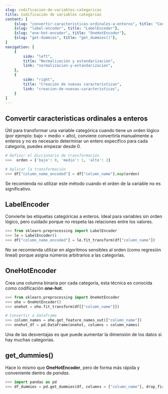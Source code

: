 ```yaml
---
slug: codificacion-de-variables-categoricas
title: Codificación de variables categorías
content: [
	{slug: "convertir-caracteristicas-ordinales-a-enteros", title: "Convertir características ordinales a enteros"},
	{slug: "label-encoder", title: "LabelEncoder"},
	{slug: "one-hot-encoder", title: "OneHotEncoder"},
	{slug: "get-dummies", title: "get_dummies()"},
]
navigation: [
	{
		side: "left",
		title: "Normalización y estandarización",
		link: "normalizacion-y-estandarizacion",
	},
	{
		side: "right",
		title: "Creación de nuevas características",
		link: "creacion-de-nuevas-caracteristicas",
	}
]
---
```


## Convertir caracteristicas ordinales a enteros

Útil para transformar una variable categórica cuando tiene un orden lógico (por ejemplo: bajo < medio < alto), conviene convertirla manualmente a enteros y no es necesario determinar un entero específico para cada categoría, puedes empezar desde 0.

```python
# Definir el diccionario de transformación
>>>  orden = {'bajo': 0, 'medio': 1, 'alto': 2}

# Aplicar la transformación
>>> df["column_name_encoded"] = df["column_name"].map(orden) 
```

Se recomienda no utilizar este método cuando el orden de la variable no es significativo.

## LabelEncoder

Convierte las etiquetas categóricas a enteros. Ideal para variables sin orden lógico, pero cuidado porque no respeta las relaciones entre los valores.

```python
>>> from sklearn.preprocessing import LabelEncoder
>>> le = LabelEncoder()
>>> df["column_name_encoded"] = le.fit_transform(df["column_name"])
```

No se recomienda utilizar en algoritmos sensibles al orden (como regresión lineal) porque asigna números arbitrarios a las categorías.

## OneHotEncoder

Crea una columna binaria por cada categoría, esta técnica es conocida como codificación **one-hot**.

```python
>>> from sklearn.preprocessing import OneHotEncoder
>>> ohe = OneHotEncoder()
>>> onehot = ohe.fit_transform(df[["column_name"]])

# Convertir a dataframe
>>> column_names = ohe.get_feature_names_out(["column_name"])
>>> onehot_df = pd.DataFrame(onehot, columns = column_names)
```

Una de las desventajas es que puede aumentar la dimensión de los datos si hay muchas categorías.

## get_dummies()

Hace lo mismo que **OneHotEncoder**, pero de forma más rápida y conveniente dentro de _pandas_.

```python
>>> import pandas as pd
>>> df_dummies = pd.get_dummies(df, columns = ["column_name"], drop_first = True) # 'drop_first' elimina la columna original para evitar multicolinealidad en regresión
```